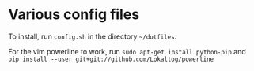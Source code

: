 # Various config files

To install, run `config.sh` in the directory `~/dotfiles`.

For the vim powerline to work, run 
`sudo apt-get install python-pip`
and
`pip install --user git+git://github.com/Lokaltog/powerline`



